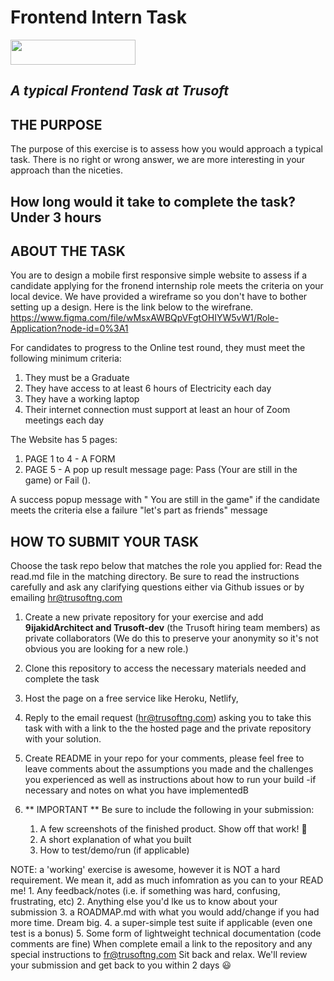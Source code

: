 # Frontend Intern Task


<img width="200" height="40" src="https://trusoftng.com/wp-content/uploads/2021/06/Trusoft_Logo-removebg-preview.png">

## _A typical Frontend Task at Trusoft_

## THE PURPOSE

The purpose of this exercise is to assess how you would approach a typical task.
There is no right or wrong answer, we are more interesting in your approach than the niceties.

## How long would it take to complete the task? Under 3 hours

## ABOUT THE TASK
You are to design a mobile first responsive simple website to assess if a candidate applying for the fronend internship role meets the criteria on your local device.
We have provided a wireframe so you don't have to bother setting up a design. Here is the link below to the wirefrane.
https://www.figma.com/file/wMsxAWBQpVFgtOHIYW5vW1/Role-Application?node-id=0%3A1


For candidates to progress to the Online test round, they must meet the following minimum criteria:
1. They must be a Graduate
2. They have access to at least 6 hours of Electricity each day
3. They have a working laptop
4. Their internet connection must support at least an hour of Zoom meetings each day


The Website has 5 pages:

1. PAGE 1 to 4 - A FORM 
2. PAGE 5 - A pop up result message page: Pass (Your are still in the game) or Fail ().

A success popup message with " You are still in the game" if the candidate meets the criteria else a failure "let's part as friends" message


## HOW TO SUBMIT YOUR TASK
Choose the task repo below that matches the role you applied for: 
Read the read.md file in the matching directory. Be sure to read the instructions carefully and ask any clarifying questions either via Github issues or by emailing hr@trusoftng.com
1. Create a new private repository for your exercise and add **9ijakidArchitect and Trusoft-dev** (the Trusoft hiring team members) as private collaborators (We do this to preserve your anonymity so it's not obvious you are looking for a new role.)
      
2. Clone this repository to access the necessary materials needed and complete the task

3. Host the page on a free service like Heroku, Netlify, 
4. Reply to the email request (hr@trusoftng.com) asking you to take this task with with a link to the the hosted page and the  private repository with your solution.
5. Create README in your repo for your comments, please feel free to leave comments about the assumptions you made and the challenges you experienced as well as instructions about how to run your build -if necessary and notes on what you have implementedB
6. ** IMPORTANT ** Be sure to include the following in your submission:
    1. A few screenshots of the finished product. Show off that work! 📸
    2. A short explanation of what you built
    3. How to test/demo/run (if applicable)
    
    
NOTE: a 'working' exercise is awesome, however it is NOT a hard requirement. We mean it, add as much infomration as you can to your READ me!
      1. Any feedback/notes (i.e. if something was hard, confusing, frustrating, etc)
      2. Anything else you'd lke us to know about your submission
      3. a ROADMAP.md with what you would add/change if you had more time. Dream big.
      4. a super-simple test suite if applicable (even one test is a bonus)
      5. Some form of lightweight technical documentation (code comments are fine)
When complete email a link to the repository and any special instructions to fr@trusoftng.com
Sit back and relax. We'll review your submission and get back to you within 2 days 😃


